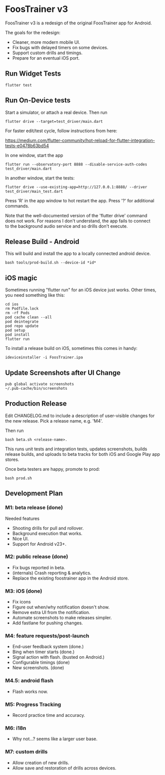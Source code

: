 # FoosTrainer v3

FoosTrainer v3 is a redesign of the original FoosTrainer app for Android.

The goals for the redesign:

* Cleaner, more modern mobile UI.
* Fix bugs with delayed timers on some devices.
* Support custom drills and timings.
* Prepare for an eventual iOS port.

## Run Widget Tests

```
flutter test
```

## Run On-Device tests

Start a simulator, or attach a real device. Then run

```
flutter drive --target=test_driver/main.dart
```

For faster edit/test cycle, follow instructions from here:

https://medium.com/flutter-community/hot-reload-for-flutter-integration-tests-e0478b63bd54

In one window, start the app
```
flutter run --observatory-port 8888 --disable-service-auth-codes test_driver/main.dart
```

In another window, start the tests:
```
flutter drive --use-existing-app=http://127.0.0.1:8888/ --driver test_driver/main_test.dart
```

Press 'R' in the app window to hot restart the app. Press '?' for additional commands.

Note that the well-documented version of the 'flutter drive' command  
does not work. For reasons I don't understand, the app fails to connect  
to the background audio service and so drills don't execute.

## Release Build - Android

This will build and install the app to a locally connected android device.

```
bash tools/prod-build.sh --device-id *id*
```

## iOS magic

Sometimes running "flutter run" for an iOS device just works. Other times, you
need something like this:

```
cd ios
rm Podfile.lock
rm -rf Pods
pod cache clean --all
pod deintegrate
pod repo update
pod setup
pod install
flutter run
```

To install a release build on iOS, sometimes this comes in handy:

```
ideviceinstaller -i FoosTrainer.ipa
```

## Update Screenshots after UI Change

```
pub global activate screenshots
~/.pub-cache/bin/screenshots
```


## Production Release

Edit CHANGELOG.md to include a description of user-visible changes
for the new release. Pick a release name, e.g. 'M4'.

Then run

```
bash beta.sh <release-name>.
```

This runs unit tests and integration tests, updates screenshots,
builds release builds, and uploads to beta tracks for both iOS
and Google Play app stores.

Once beta testers are happy, promote to prod:

```
bash prod.sh
```

## Development Plan

### M1: beta release (done)

Needed features

* Shooting drills for pull and rollover.
* Background execution that works.
* Nice UI.
* Support for Android v23+.

### M2: public release (done)

* Fix bugs reported in beta.
* (internals) Crash reporting & analytics.
* Replace the existing foostrainer app in the Android store.

### M3: iOS (done)

* Fix icons
* Figure out when/why notification doesn't show.
* Remove extra UI from the notification.
* Automate screenshots to make releases simpler.
* Add fastlane for pushing changes.

### M4: feature requests/post-launch

* End-user feedback system (done.)
* Bing when timer starts (done.)
* Signal action with flash. (busted on Android.)
* Configurable timings (done)
* New screenshots. (done)

### M4.5: android flash

* Flash works now.

### M5: Progress Tracking

* Record practice time and accuracy.

### M6: i18n

* Why not...? seems like a larger user base.

### M7: custom drills

* Allow creation of new drills.
* Allow save and restoration of drills across devices.


